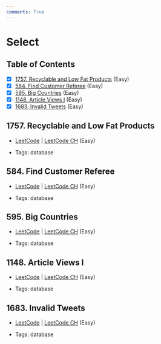 ```yaml
---
comments: True
---
```


# Select

## Table of Contents

- [x] [1757. Recyclable and Low Fat Products](https://leetcode.cn/problems/recyclable-and-low-fat-products/) (Easy)
- [x] [584. Find Customer Referee](https://leetcode.cn/problems/find-customer-referee/) (Easy)
- [x] [595. Big Countries](https://leetcode.cn/problems/big-countries/) (Easy)
- [x] [1148. Article Views I](https://leetcode.cn/problems/article-views-i/) (Easy)
- [x] [1683. Invalid Tweets](https://leetcode.cn/problems/invalid-tweets/) (Easy)

## 1757. Recyclable and Low Fat Products

-   [LeetCode](https://leetcode.com/problems/recyclable-and-low-fat-products/) | [LeetCode CH](https://leetcode.cn/problems/recyclable-and-low-fat-products/) (Easy)

-   Tags: database
## 584. Find Customer Referee

-   [LeetCode](https://leetcode.com/problems/find-customer-referee/) | [LeetCode CH](https://leetcode.cn/problems/find-customer-referee/) (Easy)

-   Tags: database
## 595. Big Countries

-   [LeetCode](https://leetcode.com/problems/big-countries/) | [LeetCode CH](https://leetcode.cn/problems/big-countries/) (Easy)

-   Tags: database
## 1148. Article Views I

-   [LeetCode](https://leetcode.com/problems/article-views-i/) | [LeetCode CH](https://leetcode.cn/problems/article-views-i/) (Easy)

-   Tags: database
## 1683. Invalid Tweets

-   [LeetCode](https://leetcode.com/problems/invalid-tweets/) | [LeetCode CH](https://leetcode.cn/problems/invalid-tweets/) (Easy)

-   Tags: database
